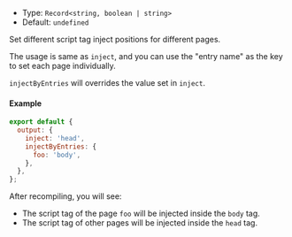 - Type: `Record<string, boolean | string>`
- Default: `undefined`

Set different script tag inject positions for different pages.

The usage is same as `inject`, and you can use the "entry name" as the key to set each page individually.

`injectByEntries` will overrides the value set in `inject`.

#### Example

```js
export default {
  output: {
    inject: 'head',
    injectByEntries: {
      foo: 'body',
    },
  },
};
```

After recompiling, you will see:

- The script tag of the page `foo` will be injected inside the `body` tag.
- The script tag of other pages will be injected inside the `head` tag.
